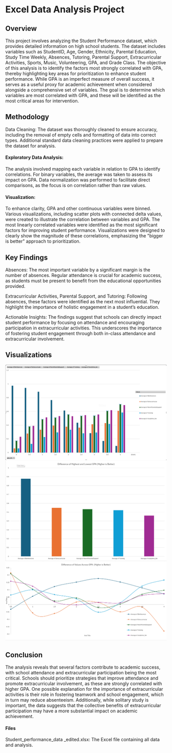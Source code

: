 # Excel Data Analysis Project
## Overview
This project involves analyzing the Student Performance dataset, which provides detailed information on high school students. The dataset includes variables such as StudentID, Age, Gender, Ethnicity, Parental Education, Study Time Weekly, Absences, Tutoring, Parental Support, Extracurricular Activities, Sports, Music, Volunteering, GPA, and Grade Class. The objective of this analysis is to identify the factors most strongly correlated with GPA, thereby highlighting key areas for prioritization to enhance student performance. While GPA is an imperfect measure of overall success, it serves as a useful proxy for academic achievement when considered alongside a comprehensive set of variables. The goal is to determine which variables are most correlated with GPA, and these will be identified as the most critical areas for intervention.

## Methodology
Data Cleaning: The dataset was thoroughly cleaned to ensure accuracy, including the removal of empty cells and formatting of data into correct types. Additional standard data cleaning practices were applied to prepare the dataset for analysis.

#### Exploratory Data Analysis: 
The analysis involved mapping each variable in relation to GPA to identify correlations. For binary variables, the average was taken to assess its impact on GPA. Data normalization was performed to facilitate direct comparisons, as the focus is on correlation rather than raw values.

#### Visualization: 
To enhance clarity, GPA and other continuous variables were binned. Various visualizations, including scatter plots with connected delta values, were created to illustrate the correlation between variables and GPA. The most linearly correlated variables were identified as the most significant factors for improving student performance. Visualizations were designed to clearly show the magnitude of these correlations, emphasizing the "bigger is better" approach to prioritization.

## Key Findings
Absences: 
The most important variable by a significant margin is the number of absences. Regular attendance is crucial for academic success, as students must be present to benefit from the educational opportunities provided.

Extracurricular Activities, Parental Support, and Tutoring: Following absences, these factors were identified as the next most influential. They highlight the importance of holistic engagement in a student’s education.

Actionable Insights: The findings suggest that schools can directly impact student performance by focusing on attendance and encouraging participation in extracurricular activities. This underscores the importance of fostering student engagement through both in-class attendance and extracurricular involvement.

## Visualizations
![Chart 1](im1.png)
![Chart 2](im2.png)
![Chart 3](im3.png)

## Conclusion
The analysis reveals that several factors contribute to academic success, with school attendance and extracurricular participation being the most critical. Schools should prioritize strategies that improve attendance and promote extracurricular involvement, as these are strongly correlated with higher GPA. One possible explanation for the importance of extracurricular activities is their role in fostering teamwork and school engagement, which in turn may reduce absenteeism. Additionally, while solitary study is important, the data suggests that the collective benefits of extracurricular participation may have a more substantial impact on academic achievement.

#### Files
Student_performance_data _edited.xlsx: The Excel file containing all data and analysis.
